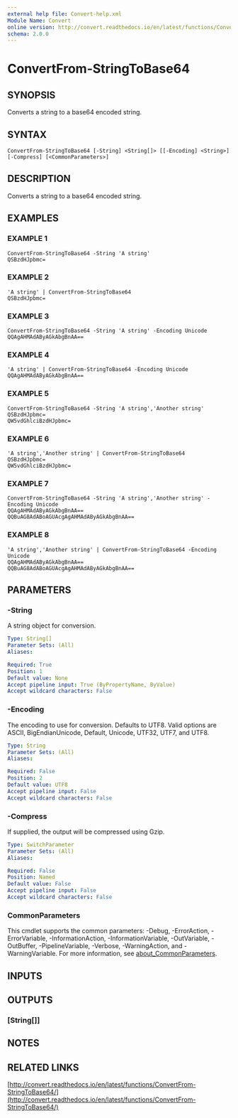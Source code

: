 ```yaml
---
external help file: Convert-help.xml
Module Name: Convert
online version: http://convert.readthedocs.io/en/latest/functions/ConvertFrom-StringToBase64/
schema: 2.0.0
---
```


# ConvertFrom-StringToBase64

## SYNOPSIS
Converts a string to a base64 encoded string.

## SYNTAX

```
ConvertFrom-StringToBase64 [-String] <String[]> [[-Encoding] <String>] [-Compress] [<CommonParameters>]
```

## DESCRIPTION
Converts a string to a base64 encoded string.

## EXAMPLES

### EXAMPLE 1
```
ConvertFrom-StringToBase64 -String 'A string'
QSBzdHJpbmc=
```

### EXAMPLE 2
```
'A string' | ConvertFrom-StringToBase64
QSBzdHJpbmc=
```

### EXAMPLE 3
```
ConvertFrom-StringToBase64 -String 'A string' -Encoding Unicode
QQAgAHMAdAByAGkAbgBnAA==
```

### EXAMPLE 4
```
'A string' | ConvertFrom-StringToBase64 -Encoding Unicode
QQAgAHMAdAByAGkAbgBnAA==
```

### EXAMPLE 5
```
ConvertFrom-StringToBase64 -String 'A string','Another string'
QSBzdHJpbmc=
QW5vdGhlciBzdHJpbmc=
```

### EXAMPLE 6
```
'A string','Another string' | ConvertFrom-StringToBase64
QSBzdHJpbmc=
QW5vdGhlciBzdHJpbmc=
```

### EXAMPLE 7
```
ConvertFrom-StringToBase64 -String 'A string','Another string' -Encoding Unicode
QQAgAHMAdAByAGkAbgBnAA==
QQBuAG8AdABoAGUAcgAgAHMAdAByAGkAbgBnAA==
```

### EXAMPLE 8
```
'A string','Another string' | ConvertFrom-StringToBase64 -Encoding Unicode
QQAgAHMAdAByAGkAbgBnAA==
QQBuAG8AdABoAGUAcgAgAHMAdAByAGkAbgBnAA==
```

## PARAMETERS

### -String
A string object for conversion.

```yaml
Type: String[]
Parameter Sets: (All)
Aliases:

Required: True
Position: 1
Default value: None
Accept pipeline input: True (ByPropertyName, ByValue)
Accept wildcard characters: False
```

### -Encoding
The encoding to use for conversion.
Defaults to UTF8.
Valid options are ASCII, BigEndianUnicode, Default, Unicode, UTF32, UTF7, and UTF8.

```yaml
Type: String
Parameter Sets: (All)
Aliases:

Required: False
Position: 2
Default value: UTF8
Accept pipeline input: False
Accept wildcard characters: False
```

### -Compress
If supplied, the output will be compressed using Gzip.

```yaml
Type: SwitchParameter
Parameter Sets: (All)
Aliases:

Required: False
Position: Named
Default value: False
Accept pipeline input: False
Accept wildcard characters: False
```

### CommonParameters
This cmdlet supports the common parameters: -Debug, -ErrorAction, -ErrorVariable, -InformationAction, -InformationVariable, -OutVariable, -OutBuffer, -PipelineVariable, -Verbose, -WarningAction, and -WarningVariable. For more information, see [about_CommonParameters](http://go.microsoft.com/fwlink/?LinkID=113216).

## INPUTS

## OUTPUTS

### [String[]]
## NOTES

## RELATED LINKS

[http://convert.readthedocs.io/en/latest/functions/ConvertFrom-StringToBase64/](http://convert.readthedocs.io/en/latest/functions/ConvertFrom-StringToBase64/)

